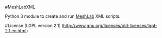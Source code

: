 
#MeshLabXML

Python 3 module to create and run [MeshLab](http://meshlab.sourceforge.net/) XML scripts.

#License
[LGPL version 2.1] (http://www.gnu.org/licenses/old-licenses/lgpl-2.1.en.html)